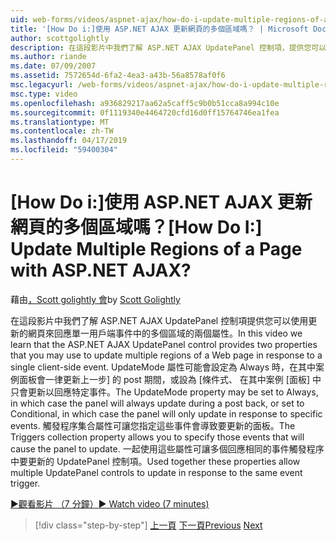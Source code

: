 ```yaml
---
uid: web-forms/videos/aspnet-ajax/how-do-i-update-multiple-regions-of-a-page-with-aspnet-ajax
title: '[How Do i:]使用 ASP.NET AJAX 更新網頁的多個區域嗎？ | Microsoft Docs'
author: scottgolightly
description: 在這段影片中我們了解 ASP.NET AJAX UpdatePanel 控制項，提供您可以使用更新的 Web 網頁的回應中的多個區域的兩個屬性...
ms.author: riande
ms.date: 07/09/2007
ms.assetid: 7572654d-6fa2-4ea3-a43b-56a8578af0f6
msc.legacyurl: /web-forms/videos/aspnet-ajax/how-do-i-update-multiple-regions-of-a-page-with-aspnet-ajax
msc.type: video
ms.openlocfilehash: a936829217aa62a5caff5c9b0b51cca8a994c10e
ms.sourcegitcommit: 0f1119340e4464720cfd16d0ff15764746ea1fea
ms.translationtype: MT
ms.contentlocale: zh-TW
ms.lasthandoff: 04/17/2019
ms.locfileid: "59400304"
---
```

# <a name="how-do-i-update-multiple-regions-of-a-page-with-aspnet-ajax"></a><span data-ttu-id="b9f6b-104">[How Do i:]使用 ASP.NET AJAX 更新網頁的多個區域嗎？</span><span class="sxs-lookup"><span data-stu-id="b9f6b-104">[How Do I:] Update Multiple Regions of a Page with ASP.NET AJAX?</span></span>

<span data-ttu-id="b9f6b-105">藉由[，Scott golightly 會](https://github.com/scottgolightly)</span><span class="sxs-lookup"><span data-stu-id="b9f6b-105">by [Scott Golightly](https://github.com/scottgolightly)</span></span>

<span data-ttu-id="b9f6b-106">在這段影片中我們了解 ASP.NET AJAX UpdatePanel 控制項提供您可以使用更新的網頁來回應單一用戶端事件中的多個區域的兩個屬性。</span><span class="sxs-lookup"><span data-stu-id="b9f6b-106">In this video we learn that the ASP.NET AJAX UpdatePanel control provides two properties that you may use to update multiple regions of a Web page in response to a single client-side event.</span></span> <span data-ttu-id="b9f6b-107">UpdateMode 屬性可能會設定為 Always 時，在其中案例面板會一律更新上一步] 的 post 期間，或設為 [條件式、 在其中案例 [面板] 中只會更新以回應特定事件。</span><span class="sxs-lookup"><span data-stu-id="b9f6b-107">The UpdateMode property may be set to Always, in which case the panel will always update during a post back, or set to Conditional, in which case the panel will only update in response to specific events.</span></span> <span data-ttu-id="b9f6b-108">觸發程序集合屬性可讓您指定這些事件會導致要更新的面板。</span><span class="sxs-lookup"><span data-stu-id="b9f6b-108">The Triggers collection property allows you to specify those events that will cause the panel to update.</span></span> <span data-ttu-id="b9f6b-109">一起使用這些屬性可讓多個回應相同的事件觸發程序中要更新的 UpdatePanel 控制項。</span><span class="sxs-lookup"><span data-stu-id="b9f6b-109">Used together these properties allow multiple UpdatePanel controls to update in response to the same event trigger.</span></span>

[<span data-ttu-id="b9f6b-110">&#9654;觀看影片 （7 分鐘）</span><span class="sxs-lookup"><span data-stu-id="b9f6b-110">&#9654; Watch video (7 minutes)</span></span>](https://channel9.msdn.com/Blogs/ASP-NET-Site-Videos/how-do-i-update-multiple-regions-of-a-page-with-aspnet-ajax)

> [!div class="step-by-step"]
> <span data-ttu-id="b9f6b-111">[上一頁](how-do-i-implement-the-ajax-after-processing-pattern.md)
> [下一頁](how-do-i-choose-between-methods-of-ajax-page-updates.md)</span><span class="sxs-lookup"><span data-stu-id="b9f6b-111">[Previous](how-do-i-implement-the-ajax-after-processing-pattern.md)
[Next](how-do-i-choose-between-methods-of-ajax-page-updates.md)</span></span>
